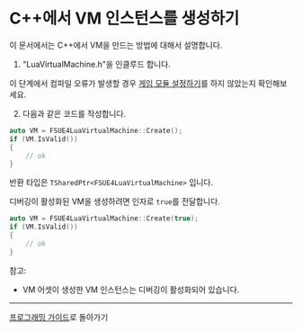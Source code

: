 
C++에서 VM 인스턴스를 생성하기
============================

이 문서에서는 C++에서 VM을 만드는 방법에 대해서 설명합니다.

1. "LuaVirtualMachine.h"을 인클루드 합니다.

이 단계에서 컴파일 오류가 발생할 경우 [게임 모듈 설정하기](HowToSetupGameModule.md)를 하지 않았는지 확인해보세요.

2. 다음과 같은 코드를 작성합니다.

```cpp
auto VM = FSUE4LuaVirtualMachine::Create();
if (VM.IsValid())
{
    // ok
}
```

반환 타입은 `TSharedPtr<FSUE4LuaVirtualMachine>` 입니다.

디버깅이 활성화된 VM을 생성하려면 인자로 `true`를 전달합니다.

```cpp
auto VM = FSUE4LuaVirtualMachine::Create(true);
if (VM.IsValid())
{
    // ok
}
```

참고:
* VM 어셋이 생성한 VM 인스턴스는 디버깅이 활성화되어 있습니다.

----------------------------------------------------
[프로그래밍 가이드](ProgrammingGuide_ko.md)로 돌아가기
